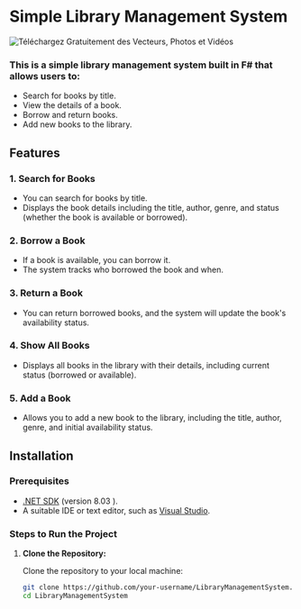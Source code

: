 # Simple Library Management System 

![Téléchargez Gratuitement des Vecteurs, Photos et Vidéos](https://github.com/user-attachments/assets/3e750302-e425-430b-a8de-1e9f6d3a8b06)


### This is a simple library management system built in F# that allows users to:

- Search for books by title.
- View the details of a book.
- Borrow and return books.
- Add new books to the library.

## Features

### 1. **Search for Books**
   - You can search for books by title.
   - Displays the book details including the title, author, genre, and status (whether the book is available or borrowed).

### 2. **Borrow a Book**
   - If a book is available, you can borrow it.
   - The system tracks who borrowed the book and when.

### 3. **Return a Book**
   - You can return borrowed books, and the system will update the book's availability status.

### 4. **Show All Books**
   - Displays all books in the library with their details, including current status (borrowed or available).

### 5. **Add a Book**
   - Allows you to add a new book to the library, including the title, author, genre, and initial availability status.

## Installation

### Prerequisites

- [.NET SDK](https://dotnet.microsoft.com/download) (version 8.03 ).
- A suitable IDE or text editor, such as [Visual Studio](https://visualstudio.microsoft.com/).

### Steps to Run the Project

1. **Clone the Repository:**

   Clone the repository to your local machine:

   ```bash
   git clone https://github.com/your-username/LibraryManagementSystem.git
   cd LibraryManagementSystem
